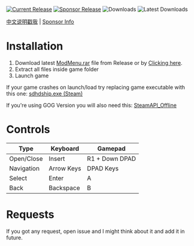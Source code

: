 [![Current Release](https://img.shields.io/github/v/release/sneakyevil/SleepingDogs-ModMenu?label=Current%20Release&color=red)](https://github.com/sneakyevil/SleepingDogs-ModMenu/releases/latest/download/ModMenu.rar)
[![Sponsor Release](https://img.shields.io/badge/Current%20Sponsor%20Release-v1.13.2-red)](README_sponsor.md)
![Downloads](https://img.shields.io/github/downloads/sneakyevil/SleepingDogs-ModMenu/total?label=Total%20Downloads&color=red)
![Latest Downloads](https://img.shields.io/github/downloads/sneakyevil/SleepingDogs-ModMenu/latest/total?color=red&label=Latest%20Downloads)

[中文说明戳我](README_cn.md) | [Sponsor Info](README_sponsor.md)

# Installation
1. Download latest [ModMenu.rar](https://github.com/sneakyevil/SleepingDogs-ModMenu/releases/latest) file from Release or by [Clicking here](https://github.com/sneakyevil/SleepingDogs-ModMenu/releases/latest/download/ModMenu.rar).
2. Extract all files inside game folder
3. Launch game

If your game crashes on launch/load try replacing game executable with this one:
[sdhdship.exe (Steam)](https://mega.nz/file/fK5SWARD#1fAWkxAHaKCIMDaJ5XAQKvjs6gK4RCQo5ZlvvtHWtVw)

If you're using GOG Version you will also need this: [SteamAPI_Offline](https://github.com/SDmodding/SteamAPI_Offline/releases/latest/download/Release.rar)

# Controls
| Type | Keyboard | Gamepad |
| ------------- | ------------- | ------------- |
| Open/Close | Insert | R1 + Down DPAD |
| Navigation | Arrow Keys | DPAD Keys |
| Select | Enter | A |
| Back | Backspace | B |

# Requests
If you got any request, open issue and I might think about it and add it in future.
